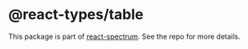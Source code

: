 # @react-types/table

This package is part of [react-spectrum](https://gitlab.com/watheia/spectrum). See the repo for more details.

